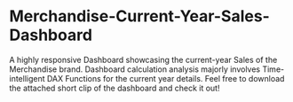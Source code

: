 # Merchandise-Current-Year-Sales-Dashboard
A highly responsive Dashboard showcasing the current-year Sales of the Merchandise brand. Dashboard calculation analysis majorly involves Time-intelligent DAX Functions for the current year details. Feel free to download the attached short clip of the dashboard and check it out!
